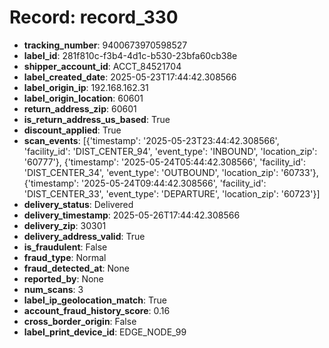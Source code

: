 # Record: record_330

- **tracking_number**: 9400673970598527
- **label_id**: 281f810c-f3b4-4d1c-b530-23bfa60cb38e
- **shipper_account_id**: ACCT_84521704
- **label_created_date**: 2025-05-23T17:44:42.308566
- **label_origin_ip**: 192.168.162.31
- **label_origin_location**: 60601
- **return_address_zip**: 60601
- **is_return_address_us_based**: True
- **discount_applied**: True
- **scan_events**: [{'timestamp': '2025-05-23T23:44:42.308566', 'facility_id': 'DIST_CENTER_94', 'event_type': 'INBOUND', 'location_zip': '60777'}, {'timestamp': '2025-05-24T05:44:42.308566', 'facility_id': 'DIST_CENTER_34', 'event_type': 'OUTBOUND', 'location_zip': '60733'}, {'timestamp': '2025-05-24T09:44:42.308566', 'facility_id': 'DIST_CENTER_33', 'event_type': 'DEPARTURE', 'location_zip': '60723'}]
- **delivery_status**: Delivered
- **delivery_timestamp**: 2025-05-26T17:44:42.308566
- **delivery_zip**: 30301
- **delivery_address_valid**: True
- **is_fraudulent**: False
- **fraud_type**: Normal
- **fraud_detected_at**: None
- **reported_by**: None
- **num_scans**: 3
- **label_ip_geolocation_match**: True
- **account_fraud_history_score**: 0.16
- **cross_border_origin**: False
- **label_print_device_id**: EDGE_NODE_99